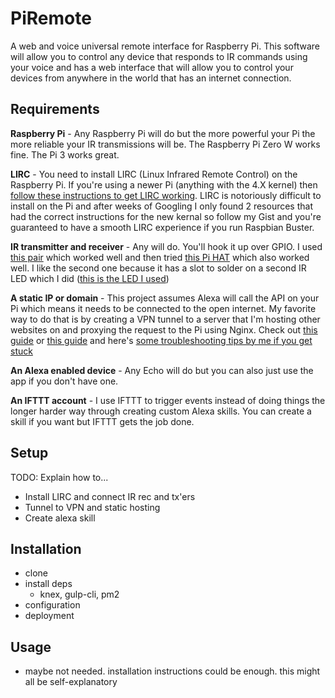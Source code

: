 # PiRemote

A web and voice universal remote interface for Raspberry Pi. This software will allow you to control any device that responds to IR commands using your voice and has a web interface that will allow you to control your devices from anywhere in the world that has an internet connection.

## Requirements

__Raspberry Pi__ - Any Raspberry Pi will do but the more powerful your Pi the more reliable your IR transmissions will be. The Raspberry Pi Zero W works fine. The Pi 3 works great.

__LIRC__ - You need to install LIRC (Linux Infrared Remote Control) on the Raspberry Pi. If you're using a newer Pi (anything with the 4.X kernel) then [follow these instructions to get LIRC working](https://gist.github.com/billpatrianakos/cb72e984d4730043fe79cbe5fc8f7941). LIRC is notoriously difficult to install on the Pi and after weeks of Googling I only found 2 resources that had the correct instructions for the new kernal so follow my Gist and you're guaranteed to have a smooth LIRC experience if you run Raspbian Buster.

__IR transmitter and receiver__ - Any will do. You'll hook it up over GPIO. I used [this pair](https://www.amazon.com/gp/product/B01E20VQD8/ref=ppx_yo_dt_b_asin_title_o09_s00?ie=UTF8&psc=1) which worked well and then tried [this Pi HAT](https://www.amazon.com/gp/product/B0713SK7RJ/ref=ppx_yo_dt_b_asin_title_o09_s00?ie=UTF8&psc=1) which also worked well. I like the second one because it has a slot to solder on a second IR LED which I did ([this is the LED I used](https://www.amazon.com/gp/product/B06VY25N8J/ref=ppx_yo_dt_b_asin_title_o02_s00?ie=UTF8&psc=1))

__A static IP or domain__ - This project assumes Alexa will call the API on your Pi which means it needs to be connected to the open internet. My favorite way to do that is by creating a VPN tunnel to a server that I'm hosting other websites on and proxying the request to the Pi using Nginx. Check out [this guide](https://www.digitalocean.com/community/tutorials/how-to-install-tinc-and-set-up-a-basic-vpn-on-ubuntu-14-04) or [this guide](https://jordancrawford.kiwi/setting-up-tinc/) and here's [some troubleshooting tips by me if you get stuck](http://billpatrianakos.me/blog/2019/07/12/access-a-raspberry-pi-from-anywhere-without-port-forwarding/)

__An Alexa enabled device__ - Any Echo will do but you can also just use the app if you don't have one.

__An IFTTT account__ - I use IFTTT to trigger events instead of doing things the longer harder way through creating custom Alexa skills. You can create a skill if you want but IFTTT gets the job done.

## Setup

TODO: Explain how to...

- Install LIRC and connect IR rec and tx'ers
- Tunnel to VPN and static hosting
- Create alexa skill

## Installation

- clone
- install deps
	- knex, gulp-cli, pm2
- configuration
- deployment

## Usage

- maybe not needed. installation instructions could be enough. this might all be self-explanatory
